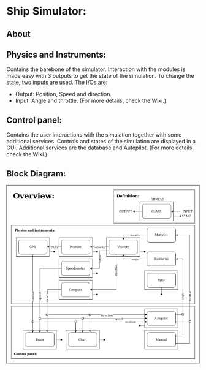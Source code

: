 # Ship Simulator:

## About

## Physics and Instruments:
Contains the barebone of the simulator. Interaction with the modules is made easy with 3 outputs to get the state of the simulation. To change the state, two inputs are used. The I/Os are:
- Output: Position, Speed and direction.
- Input: Angle and throttle.
(For more details, check the Wiki.)

## Control panel:
Contains the user interactions with the simulation together with some additional services. Controls and states of the simulation are displayed in a GUI. Additional services are the database and Autopilot.
(For more details, check the Wiki.)

## Block Diagram:

![overview.png](overview.png)
